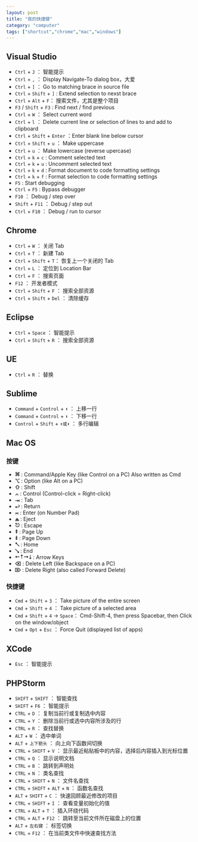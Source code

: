 ```yaml
---
layout: post
title: "我的快捷键"
category: "computer"
tags: ["shortcut","chrome","mac","windows"]
---
```




## Visual Studio

- `Ctrl` + `J` ： 智能提示
- `Ctrl` + `,` ： Display Navigate-To dialog box，大爱
- `Ctrl` + `]` ： Go to matching brace in source file
- `Ctrl` + `Shift` + `]` : Extend selection to nexst brace
- `Ctrl` + `Alt` + `F`： 搜索文件，尤其是整个项目
- `F3` / `Shift` + `F3` : Find next / find previous
- `Ctrl` + `W` ： Select current word
- `Ctrl` + `l` ： Delete current line or selection of lines to and add to clipboard
- `Ctrl` + `Shift` + `Enter` ：Enter blank line below cursor
- `Ctrl` + `Shift` + `u` ： Make uppercase
- `Ctrl` + `u` ： Make lowercase (reverse upercase)
- `Ctrl` + `k` + `c` : Comment selected text
- `Ctrl` + `k` + `u` : Uncomment selected text
- `Ctrl` + `k` + `d` : Format document to code formatting settings
- `Ctrl` + `k` + `f` : Format selection to code formatting settings
- `F5` : Start debugging
- `Ctrl` + `F5` : Bypass debugger
- `F10` ： Debug / step over
- `Shift` + `F11` ： Debug / step out
- `Ctrl` + `F10` ： Debug / run to cursor


## Chrome

- `Ctrl` + `W` ： 关闭 Tab
- `Ctrl` + `T` ： 新建 Tab
- `Ctrl` + `Shift` + `T`： 恢复上一个关闭的 Tab
- `Ctrl` + `L` ： 定位到 Location Bar
- `Ctrl` + `F` ： 搜索页面
- `F12` ： 开发者模式
- `Ctrl` + `Shift` + `F` ： 搜索全部资源
- `Ctrl` + `Shift` + `Del` ： 清除缓存

## Eclipse

- `Ctrl` + `Space` ： 智能提示
- `Ctrl` + `Shift` + `R` ： 搜索全部资源

## UE

- `Ctrl` + `R` ： 替换


## Sublime

- `Command` + `Control` + `⬆` ： 上移一行
- `Command` + `Control` + `⬇` ： 下移一行
- `Control` + `Shift` + `⬆或⬇` ： 多行编辑

## Mac OS

### 按键
- ![](/images/posts/shortcuts/menusym-command.gif) : Command/Apple Key (like Control on a PC) Also written as Cmd
- ![](/images/posts/shortcuts/menusym-option.gif) : Option (like Alt on a PC)
- ![](/images/posts/shortcuts/menusym-shift.gif) : Shift
- ![](/images/posts/shortcuts/menusym-control.gif) : Control (Control-click = Right-click)
- ![](/images/posts/shortcuts/menusym-tab.gif) : Tab
- ![](/images/posts/shortcuts/menusym-return.gif) : Return
- ![](/images/posts/shortcuts/menusym-enter.gif) : Enter (on Number Pad)
- ![](/images/posts/shortcuts/menusym-eject.gif) : Eject
- ![](/images/posts/shortcuts/menusym-escape.gif) : Escape
- ![](/images/posts/shortcuts/menusym-pageup.gif) : Page Up
- ![](/images/posts/shortcuts/menusym-pagedown.gif) : Page Down
- ![](/images/posts/shortcuts/menusym-home.gif) : Home
- ![](/images/posts/shortcuts/menusym-end.gif) : End
- ![](/images/posts/shortcuts/menusym-arrowkeys.gif) : Arrow Keys
- ![](/images/posts/shortcuts/menusym-delete.gif) : Delete Left (like Backspace on a PC)
- ![](/images/posts/shortcuts/menusym-delete-forward.gif) : Delete Right (also called Forward Delete)

### 快捷键
- `Cmd` + `Shift` + `3` ： Take picture of the entire screen
- `Cmd` + `Shift` + `4` ： Take picture of a selected area
- `Cmd` + `Shift` + `4` -> `Space`： Cmd-Shift-4, then press Spacebar, then Click on the window/object
- `Cmd` + `Opt` + `Esc` ： Force Quit (displayed list of apps)


## XCode

- `Esc` ： 智能提示


## PHPStorm

- `SHIFT` + `SHIFT` ： 智能查找
- `SHIFT` + `F6` ： 智能提示
- `CTRL` + `D` ： 复制当前行或复制选中内容
- `CTRL` + `Y` ： 删除当前行或选中内容所涉及的行
- `CTRL` + `R` ： 查找替换
- `ALT` + `W` ： 选中单词
- `ALT` + `上下箭头` ： 向上向下函数间切换
- `CTRL` + `SHIFT` + `V` ： 显示最近粘贴板中的内容，选择后内容插入到光标位置
- `CTRL` + `Q` ： 显示说明文档
- `CTRL` + `B` ： 跳转到声明处
- `CTRL` + `N` ： 类名查找
- `CTRL` + `SHIFT` + `N` ： 文件名查找
- `CTRL` + `SHIFT` + `ALT` + `N` ： 函数名查找
- `ALT` + `SHIFT` + `C` ： 快速回顾最近修改的项目
- `CTRL` + `SHIFT` + `I` ： 查看变量初始化的值
- `CTRL` + `ALT` + `T` ： 插入环绕代码
- `CTRL` + `ALT` + `F12` ： 跳转至当前文件所在磁盘上的位置
- `ALT` + `左右键` ： 标签切换
- `CTRL` + `F12` ： 在当前类文件中快速查找方法